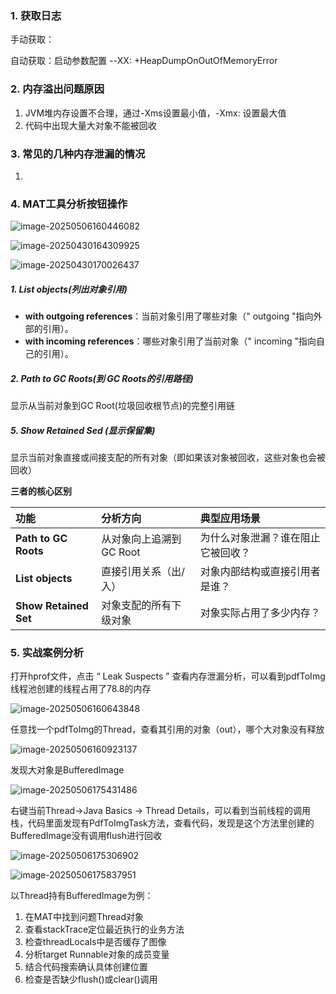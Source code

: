### 1. 获取日志

手动获取： 

自动获取：启动参数配置 --XX: +HeapDumpOnOutOfMemoryError



### 2. 内存溢出问题原因

1. JVM堆内存设置不合理，通过-Xms设置最小值，-Xmx: 设置最大值
2. 代码中出现大量大对象不能被回收

### 3. 常见的几种内存泄漏的情况

1. 



### 4. MAT工具分析按钮操作



![image-20250506160446082](https://raw.githubusercontent.com/Lukerf/Java-Docs/master/image/image-20250506160446082.png)



![image-20250430164309925](https://raw.githubusercontent.com/Lukerf/Java-Docs/master/image/image-20250430164309925.png)





![image-20250430170026437](https://raw.githubusercontent.com/Lukerf/Java-Docs/master/image/image-20250430170026437.png)

##### 1. List objects(列出对象引用)

- **with outgoing references**：当前对象引用了哪些对象（" outgoing "指向外部的引用）。
- **with incoming references**：哪些对象引用了当前对象（" incoming "指向自己的引用）。

##### 2. Path to GC Roots(到 GC Roots的引用路径)

显示从当前对象到GC Root(垃圾回收根节点)的完整引用链

##### 5. Show Retained Sed (显示保留集)

显示当前对象直接或间接支配的所有对象（即如果该对象被回收，这些对象也会被回收）

**三者的核心区别**

| 功能                  | 分析方向                 | 典型应用场景                       |
| :-------------------- | :----------------------- | :--------------------------------- |
| **Path to GC Roots**  | 从对象向上追溯到 GC Root | 为什么对象泄漏？谁在阻止它被回收？ |
| **List objects**      | 直接引用关系（出/入）    | 对象内部结构或直接引用者是谁？     |
| **Show Retained Set** | 对象支配的所有下级对象   | 对象实际占用了多少内存？           |



### 5. 实战案例分析

打开hprof文件，点击 “ Leak Suspects ” 查看内存泄漏分析，可以看到pdfToImg线程池创建的线程占用了78.8的内存

![image-20250506160643848](https://raw.githubusercontent.com/Lukerf/Java-Docs/master/image/image-20250506160643848.png)

任意找一个pdfToImg的Thread，查看其引用的对象（out），哪个大对象没有释放

![image-20250506160923137](https://raw.githubusercontent.com/Lukerf/Java-Docs/master/image/image-20250506160923137.png)

发现大对象是BufferedImage

![image-20250506175431486](https://raw.githubusercontent.com/Lukerf/Java-Docs/master/image/image-20250506175431486.png)

右键当前Thread->Java Basics -> Thread Details，可以看到当前线程的调用栈，代码里面发现有PdfToImgTask方法，查看代码，发现是这个方法里创建的BufferedImage没有调用flush进行回收

![image-20250506175306902](https://raw.githubusercontent.com/Lukerf/Java-Docs/master/image/image-20250506175306902.png)



![image-20250506175837951](https://raw.githubusercontent.com/Lukerf/Java-Docs/master/image/image-20250506175837951.png)

以Thread持有BufferedImage为例：

1. 在MAT中找到问题Thread对象
2. 查看stackTrace定位最近执行的业务方法
3. 检查threadLocals中是否缓存了图像
4. 分析target Runnable对象的成员变量
5. 结合代码搜索确认具体创建位置
6. 检查是否缺少flush()或clear()调用
